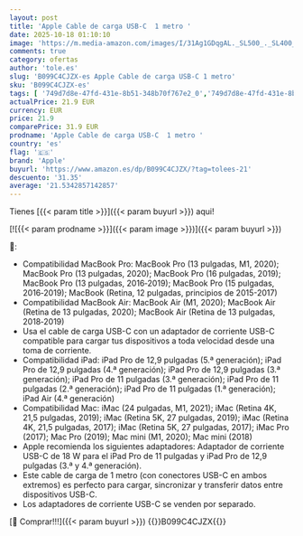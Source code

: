 ```yaml
---
layout: post
title: 'Apple Cable de carga USB-C  1 metro '
date: 2025-10-18 01:10:10
image: 'https://m.media-amazon.com/images/I/31Ag1GDqgAL._SL500_._SL400_.jpg'
comments: true
category: ofertas
author: 'tole.es'
slug: 'B099C4CJZX-es Apple Cable de carga USB-C 1 metro'
sku: 'B099C4CJZX-es'
tags: [ '749d7d8e-47fd-431e-8b51-348b70f767e2_0','749d7d8e-47fd-431e-8b51-348b70f767e2_601','749d7d8e-47fd-431e-8b51-348b70f767e2_6901','Accesorios','Apple','Arborist Merchandising Root','Cables USB','Cables y accesorios','Cables y conectores','Electrónica','Informática','Self Service','Special Features Stores','Top Brands Tech Peripherals','Top Brands Tech Selection','apple','🇪🇸', ]
actualPrice: 21.9 EUR
currency: EUR
price: 21.9
comparePrice: 31.9 EUR
prodname: 'Apple Cable de carga USB-C  1 metro '
country: 'es'
flag: '🇪🇸'
brand: 'Apple'
buyurl: 'https://www.amazon.es/dp/B099C4CJZX/?tag=tolees-21'
descuento: '31.35'
average: '21.5342857142857'
---
```


Tienes [{{< param title >}}]({{< param buyurl >}}) aqui!

[![{{< param prodname >}}]({{< param image >}})]({{< param buyurl >}})

🔎:

- Compatibilidad MacBook Pro: MacBook Pro (13 pulgadas, M1, 2020); MacBook Pro (13 pulgadas, 2020); MacBook Pro (16 pulgadas, 2019); MacBook Pro (13 pulgadas, 2016‑2019); MacBook Pro (15 pulgadas, 2016‑2019); MacBook (Retina, 12 pulgadas, principios de 2015-2017)
- Compatibilidad MacBook Air: MacBook Air (M1, 2020); MacBook Air (Retina de 13 pulgadas, 2020); MacBook Air (Retina de 13 pulgadas, 2018‑2019)
- Usa el cable de carga USB-C con un adaptador de corriente USB-C compatible para cargar tus dispositivos a toda velocidad desde una toma de corriente.
- Compatibilidad iPad: iPad Pro de 12,9 pulgadas (5.ª generación); iPad Pro de 12,9 pulgadas (4.ª generación); iPad Pro de 12,9 pulgadas (3.ª generación); iPad Pro de 11 pulgadas (3.ª generación); iPad Pro de 11 pulgadas (2.ª generación); iPad Pro de 11 pulgadas (1.ª generación); iPad Air (4.ª generación)
- Compatibilidad Mac: iMac (24 pulgadas, M1, 2021); iMac (Retina 4K, 21,5 pulgadas, 2019); iMac (Retina 5K, 27 pulgadas, 2019); iMac (Retina 4K, 21,5 pulgadas, 2017); iMac (Retina 5K, 27 pulgadas, 2017); iMac Pro (2017); Mac Pro (2019); Mac mini (M1, 2020); Mac mini (2018)
- Apple recomienda los siguientes adaptadores: Adaptador de corriente USB-C de 18 W para el iPad Pro de 11 pulgadas y iPad Pro de 12,9 pulgadas (3.ª y 4.ª generación).
- Este cable de carga de 1 metro (con conectores USB-C en ambos extremos) es perfecto para cargar, sincronizar y transferir datos entre dispositivos USB-C.
- Los adaptadores de corriente USB-C se venden por separado.

[🛒 Comprar!!!]({{< param buyurl >}})
{{<world>}}B099C4CJZX{{</world>}}
